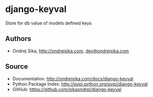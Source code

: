 django-keyval
=============

Store for db value of models defined keys

Authors
-------
*  Ondrej Sika, <http://ondrejsika.com>, dev@ondrejsika.com

Source
------
* Documentation: <http://ondrejsika.com/docs/django-keyval>
* Python Package Index: <http://pypi.python.org/pypi/django-keyval>
* GitHub: <https://github.com/sikaondrej/django-keyval>
